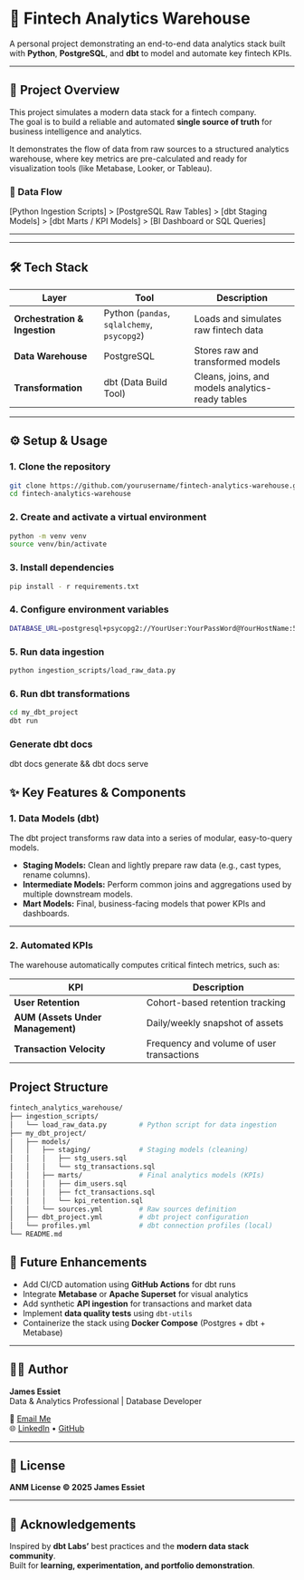 # 🏦 Fintech Analytics Warehouse

A personal project demonstrating an end-to-end data analytics stack built with 
**Python**, **PostgreSQL**, and **dbt** to model and automate key fintech KPIs.

---

## 🚀 Project Overview

This project simulates a modern data stack for a fintech company.  
The goal is to build a reliable and automated **single source of truth** for business 
intelligence and analytics.

It demonstrates the flow of data from raw sources to a structured analytics warehouse, 
where key metrics are pre-calculated and ready for visualization tools (like Metabase, 
Looker, or Tableau).

### 🔄 Data Flow

[Python Ingestion Scripts] > [PostgreSQL Raw Tables] > [dbt Staging Models] > [dbt Marts / KPI Models] > [BI Dashboard or SQL Queries]

---


---

## 🛠️ Tech Stack

| Layer | Tool | Description |
|-------|------|--------------|
| **Orchestration & Ingestion** | Python (`pandas`, `sqlalchemy`, `psycopg2`) | Loads and simulates raw fintech data |
| **Data Warehouse** | PostgreSQL | Stores raw and transformed models |
| **Transformation** | dbt (Data Build Tool) | Cleans, joins, and models analytics-ready tables |

---

## ⚙️ Setup & Usage

### 1. Clone the repository
```bash
git clone https://github.com/yourusername/fintech-analytics-warehouse.git
cd fintech-analytics-warehouse
```
### 2. Create and activate a virtual environment
```bash
python -m venv venv
source venv/bin/activate
```
### 3. Install dependencies
```bash
pip install - r requirements.txt
```
### 4. Configure environment variables
```bash
DATABASE_URL=postgresql+psycopg2://YourUser:YourPassWord@YourHostName:5432/fintech_dw
```
### 5. Run data ingestion
```bash 
python ingestion_scripts/load_raw_data.py
```
### 6. Run dbt transformations
```bash
cd my_dbt_project
dbt run
```
### Generate dbt docs
dbt docs generate && dbt docs serve

## ✨ Key Features & Components

### 1. Data Models (dbt)

The dbt project transforms raw data into a series of modular, easy-to-query models.

- **Staging Models:** Clean and lightly prepare raw data (e.g., cast types, rename 
columns).  
- **Intermediate Models:** Perform common joins and aggregations used by multiple 
downstream models.  
- **Mart Models:** Final, business-facing models that power KPIs and dashboards.  

---

### 2. Automated KPIs

The warehouse automatically computes critical fintech metrics, such as:

| **KPI** | **Description** |
|----------|-----------------|
| **User Retention** | Cohort-based retention tracking |
| **AUM (Assets Under Management)** | Daily/weekly snapshot of assets |
| **Transaction Velocity** | Frequency and volume of user transactions |

## Project Structure
```bash
fintech_analytics_warehouse/
├── ingestion_scripts/
│   └── load_raw_data.py        # Python script for data ingestion
├── my_dbt_project/
│   ├── models/
│   │   ├── staging/            # Staging models (cleaning)
│   │   │   ├── stg_users.sql
│   │   │   └── stg_transactions.sql
│   │   ├── marts/              # Final analytics models (KPIs)
│   │   │   ├── dim_users.sql
│   │   │   ├── fct_transactions.sql
│   │   │   └── kpi_retention.sql
│   │   └── sources.yml         # Raw sources definition
│   ├── dbt_project.yml         # dbt project configuration
│   └── profiles.yml            # dbt connection profiles (local)
└── README.md
```
## 🧭 Future Enhancements

- Add CI/CD automation using **GitHub Actions** for dbt runs  
- Integrate **Metabase** or **Apache Superset** for visual analytics  
- Add synthetic **API ingestion** for transactions and market data  
- Implement **data quality tests** using `dbt-utils`  
- Containerize the stack using **Docker Compose** (Postgres + dbt + Metabase)  

---

## 🧑‍💻 Author

**James Essiet**  
Data & Analytics Professional | Database Developer  

📧 [Email Me](mailto:jamesessiet1@gmail.com)  
🌐 [LinkedIn](https://linkedin.com/in/james-essiet) • 
[GitHub](https://github.com/Stunning-Coder)

---

## 📜 License

**ANM License © 2025 James Essiet**

---

## 🙌 Acknowledgements

Inspired by **dbt Labs’** best practices and the **modern data stack community**.  
Built for **learning, experimentation, and portfolio demonstration**.
